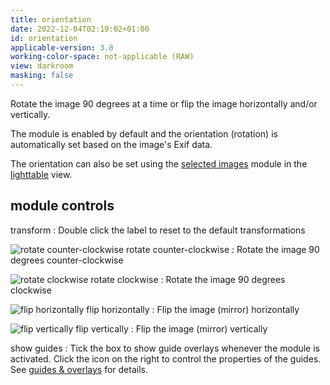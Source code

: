 ```yaml
---
title: orientation
date: 2022-12-04T02:19:02+01:00
id: orientation
applicable-version: 3.8
working-color-space: not-applicable (RAW)
view: darkroom
masking: false
---
```


Rotate the image 90 degrees at a time or flip the image horizontally and/or vertically.

The module is enabled by default and the orientation (rotation) is automatically set based on the image's Exif data.

The orientation can also be set using the [selected images](../utility-modules/lighttable/selected-image.md) module in the [lighttable](../../views/lighttable/_index.md) view.

## module controls

transform
: Double click the label to reset to the default transformations

![rotate counter-clockwise](rotate-counter-clockwise.jpg) rotate counter-clockwise
: Rotate the image 90 degrees counter-clockwise

![rotate clockwise](rotate-clockwise.jpg) rotate clockwise
: Rotate the image 90 degrees clockwise

![flip horizontally](flip-horizontal.jpg) flip horizontally
: Flip the image (mirror) horizontally

![flip vertically](flip-vertical.jpg) flip vertically
: Flip the image (mirror) vertically

show guides
: Tick the box to show guide overlays whenever the module is activated. Click the icon on the right to control the properties of the guides. See [guides & overlays](../utility-modules/darkroom/guides-overlays.md) for details.

